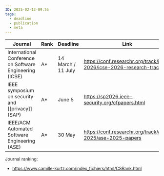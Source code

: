 ```yaml
---
ID: 2025-02-13-09:55
tags:
  - deadline
  - publication
  - meta
---
```


| Journal                                                 | Rank | Deadline              | Link                                                                |
| ------------------------------------------------------- | ---- | --------------------- | ------------------------------------------------------------------- |
| International Conference on Software Engineering (ICSE) | A*   | 14 March /<br>11 July | https://conf.researchr.org/track/icse-2026/icse-2026-research-track |
| IEEE symposium on security and [[privacy]] (SAP)            | A*   | June 5                | https://sp2026.ieee-security.org/cfpapers.html                      |
| IEEE/ACM Automated Software Engineering (ASE)           | A*   | 30 May                | https://conf.researchr.org/track/ase-2025/ase-2025-papers           |
Journal ranking:
- https://www.camille-kurtz.com/index_fichiers/html/CSRank.html